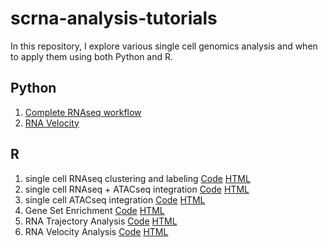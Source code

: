 # scrna-analysis-tutorials

In this repository, I explore various single cell genomics analysis
and when to apply them using both Python and R.

Python
------

1. [Complete RNAseq workflow](https://github.com/poloarol/scrna-analysis-tutorials/blob/main/Python/single-cell-transcriptomics-workflow.ipynb)
2. [RNA Velocity](https://github.com/poloarol/scrna-analysis-tutorials/blob/main/Python/single-cell-rna-velocity.ipynb)


R
-

1. single cell RNAseq clustering and labeling [Code](https://github.com/poloarol/scrna-analysis-tutorials/blob/main/R/new/clustering_rnaseq.Rmd) [HTML](https://github.com/poloarol/scrna-analysis-tutorials/blob/main/R/new/atacseq.html)
2. single cell RNAseq + ATACseq integration [Code](https://github.com/poloarol/scrna-analysis-tutorials/blob/main/R/new/atacseq_analysis.Rmd) [HTML](https://github.com/poloarol/scrna-analysis-tutorials/blob/main/R/new/clustering_rnaseq.html)
3. single cell ATACseq integration [Code](https://github.com/poloarol/scrna-analysis-tutorials/blob/main/R/new/atacseq.Rmd) [HTML](https://github.com/poloarol/scrna-analysis-tutorials/blob/main/R/new/atacseq.html)
4. Gene Set Enrichment [Code](https://github.com/poloarol/scrna-analysis-tutorials/blob/main/R/new/geneset_actvity.Rmd) [HTML](https://github.com/poloarol/scrna-analysis-tutorials/blob/main/R/new/geneset_actvity.html)
4. RNA Trajectory Analysis [Code](https://github.com/poloarol/scrna-analysis-tutorials/blob/main/R/new/trajectory_analysis.Rmd) [HTML](https://github.com/poloarol/scrna-analysis-tutorials/blob/main/R/new/trajectory_analysis.html)
5. RNA Velocity Analysis [Code](https://github.com/poloarol/scrna-analysis-tutorials/blob/main/R/new/velocity.Rmd) [HTML](https://github.com/poloarol/scrna-analysis-tutorials/blob/main/R/new/velocity.html)

